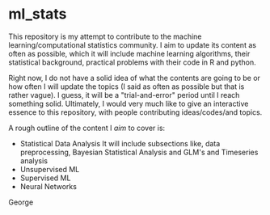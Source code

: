 # ml_stats
This repository is my attempt to contribute to the machine learning/computational statistics community. I aim to update its content as often as possible, which it will include machine learning algorithms, their statistical background, practical problems with their code in R and python.

Right now, I do not have a solid idea of what the contents are going to be or how often I will update the topics (I said as often as possible but that is rather vague). I guess, it will be a "trial-and-error" period until I reach something solid. Ultimately, I would very much like to give an interactive essence to this repository, with people contributing ideas/codes/and topics.

A rough outline of the content I *aim* to cover is:
- Statistical Data Analysis
    It will include subsections like, data preprocessing, Bayesian Statistical Analysis and GLM's and Timeseries analysis
- Unsupervised ML
- Supervised ML
- Neural Networks


George 
